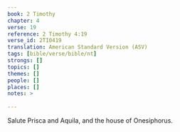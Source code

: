 ```yaml
---
book: 2 Timothy
chapter: 4
verse: 19
reference: 2 Timothy 4:19
verse_id: 2TI0419
translation: American Standard Version (ASV)
tags: [bible/verse/bible/nt]
strongs: []
topics: []
themes: []
people: []
places: []
notes: >
  
---
```


Salute Prisca and Aquila, and the house of Onesiphorus.
